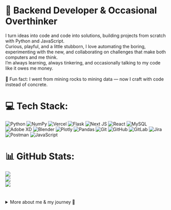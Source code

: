 # 💫 Backend Developer & Occasional Overthinker

I turn ideas into code and code into solutions, building projects from scratch with Python and JavaScript.<br>
Curious, playful, and a little stubborn, I love automating the boring, experimenting with the new, and collaborating on challenges that make both computers and me think.<br>
I’m always learning, always tinkering, and occasionally talking to my code like it owes me money.<br>
<br>
🎲 Fun fact: I went from mining rocks to mining data — now I craft with code instead of concrete.

  
# 💻 Tech Stack:
![Python](https://img.shields.io/badge/python-3670A0?style=for-the-badge&logo=python&logoColor=ffdd54) ![NumPy](https://img.shields.io/badge/numpy-%23013243.svg?style=for-the-badge&logo=numpy&logoColor=white) ![Vercel](https://img.shields.io/badge/vercel-%23000000.svg?style=for-the-badge&logo=vercel&logoColor=white) ![Flask](https://img.shields.io/badge/flask-%23000.svg?style=for-the-badge&logo=flask&logoColor=white) ![Next JS](https://img.shields.io/badge/Next-black?style=for-the-badge&logo=next.js&logoColor=white) ![React](https://img.shields.io/badge/react-%2320232a.svg?style=for-the-badge&logo=react&logoColor=%2361DAFB) ![MySQL](https://img.shields.io/badge/mysql-4479A1.svg?style=for-the-badge&logo=mysql&logoColor=white) ![Adobe XD](https://img.shields.io/badge/Adobe%20XD-470137?style=for-the-badge&logo=Adobe%20XD&logoColor=#FF61F6) ![Blender](https://img.shields.io/badge/blender-%23F5792A.svg?style=for-the-badge&logo=blender&logoColor=white) ![Plotly](https://img.shields.io/badge/Plotly-%233F4F75.svg?style=for-the-badge&logo=plotly&logoColor=white) ![Pandas](https://img.shields.io/badge/pandas-%23150458.svg?style=for-the-badge&logo=pandas&logoColor=white) ![Git](https://img.shields.io/badge/git-%23F05033.svg?style=for-the-badge&logo=git&logoColor=white) ![GitHub](https://img.shields.io/badge/github-%23121011.svg?style=for-the-badge&logo=github&logoColor=white) ![GitLab](https://img.shields.io/badge/gitlab-%23181717.svg?style=for-the-badge&logo=gitlab&logoColor=white) ![Jira](https://img.shields.io/badge/jira-%230A0FFF.svg?style=for-the-badge&logo=jira&logoColor=white) ![Postman](https://img.shields.io/badge/Postman-FF6C37?style=for-the-badge&logo=postman&logoColor=white) ![JavaScript](https://img.shields.io/badge/javascript-%23323330.svg?style=for-the-badge&logo=javascript&logoColor=%23F7DF1E)

# 📊 GitHub Stats:
![](https://github-readme-stats.vercel.app/api?username=VasilisKokotakis&theme=dark&hide_border=false&include_all_commits=false&count_private=false)<br/>
![](https://nirzak-streak-stats.vercel.app/?user=VasilisKokotakis&theme=dark&hide_border=false)<br/>
![](https://github-readme-stats.vercel.app/api/top-langs/?username=VasilisKokotakis&theme=dark&hide_border=false&include_all_commits=false&count_private=false&layout=compact)


#
<details>
<summary>More about me & my journey 📖</summary>


🚀 Currently leveling up my coding skills… because apparently, “turn it off and on again” isn’t a valid career path.<br>
🤝 I’m looking to collaborate on fresh, new projects and help as a backend developer.<br>
📚 Learning Python 🐍 (Flask, FastAPI, Pandas) and JavaScript ⚡ (Node.js, Express), basically teaching computers to do my chores.<br>
💡 Ask me about code, crazy dreams, or how many semicolons it takes to make a bug disappear (spoiler: it’s never just one).<br>
🛠️ Here you’ll also find my small and simple projects that helped me complete my boring tasks.<br>


</details>

